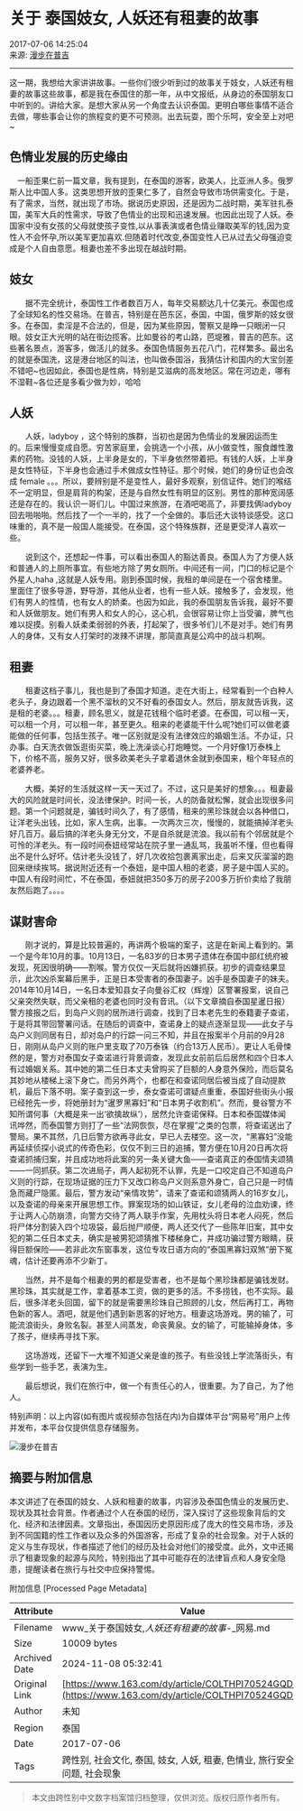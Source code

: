 # 关于 泰国妓女, 人妖还有租妻的故事

2017-07-06 14:25:04  
来源: [漫步在普吉](https://www.163.com/dy/media/T1496480874111.html)

---

这一期，我想给大家讲讲故事。一些你们很少听到过的故事关于妓女，人妖还有租妻的故事这些故事，都是我在泰国住的那一年，从中文报纸，从身边的泰国朋友口中听到的。讲给大家。是想大家从另一个角度去认识泰国。更明白哪些事情不适合去做，哪些事会让你的旅程变的更不可预测。出去玩耍，图个乐呵，安全至上对吧~

## 色情业发展的历史缘由

　一船歪果仁前一篇文章，我有提到，在泰国的游客，欧美人，比亚洲人多。俄罗斯人比中国人多。这类思想开放的歪果仁多了，自然会导致市场供需变化。于是，有了需求，当然，就出现了市场。据说历史原因，还是因为二战时期，美军驻扎泰国，美军大兵的性需求，导致了色情业的出现和迅速发展。也因此出现了人妖。泰国家中没有女孩的父母就使孩子变性,以从事表演或者色情业赚取美军的钱,因为变性人不会怀孕,所以美军更加喜欢.但随着时代改变,泰国变性人已从过去父母强迫变成是个人自由意愿。租妻也差不多出现在越战时期。

## 妓女

　　据不完全统计，泰国性工作者数百万人，每年交易额达几十亿美元。泰国也成了全球知名的性交易场。在普吉，特别是在芭东区，泰国，中国，俄罗斯的妓女很多。在泰国，卖淫是不合法的，但是，因为某些原因，警察又是睁一只眼闭一只眼。妓女正大光明的站在街边揽客。比如曼谷的考山路，芭堤雅，普吉的芭东。这些著名景点，游客多，做活儿的就多。泰国色情服务五花八门，花样繁多。最出名的就是泰国洗，这是港台地区的叫法，也叫做泰国浴，我猜估计和国内的大宝剑差不错吧~也因如此，泰国也是性病，特别是艾滋病的高发地区。常在河边走，哪有不湿鞋~各位还是多看少做为妙，哈哈

## 人妖

　　人妖，ladyboy ，这个特别的族群，当初也是因为色情业的发展因运而生的。后来慢慢变成自愿。穷苦家庭里，会挑选一个小孩，从小做变性，服食雌性激素的药物。没钱的人妖，上半身是女的，下半身依然带着把。有钱的人妖，上半身是女性特征，下半身也会通过手术做成女性特征。那个时候，她们的身份证也会改成 female 。。。所以，要辨别是不是变性人，最好多观察，别信证件。她们的喉结不一定明显，但是肩背的构架，还是与自然女性有明显的区别。男性的那种宽阔感还是存在的。我认识一哥们儿。中国过来旅游，在酒吧喝高了，非要找俩ladyboy回去啪啪啪。然后找了一个一半的，找了一个全做的。事后还大谈特谈感受。这口味重的，真不是一般国人能接受。在泰国，这个特殊族群，还是更受洋人喜欢一些。

　　说到这个，还想起一件事，可以看出泰国人的豁达善良。泰国人为了方便人妖和普通人的上厕所事宜。有些地方除了男女厕所。中间还有一间，门口的标记是个外星人,haha ,这就是人妖专用。刚到泰国时候，我租的单间是在一个宿舍楼里。里面住了很多导游，野导游，其他从业者，也有一些人妖。接触多了，会发现，他们有男人的性情，也有女人的娇柔。也因为如此，我的泰国朋友告诉我，最好不要和人妖做朋友。她们有男人和女人的心，这心机，会很容易让你上当受骗，脾气也难以捉摸。别看人妖柔柔弱弱的外表，打起架了，很多爷们儿不是对手。她们有男人的身体，又有女人打架时的泼辣不讲理，那简直真是公鸡中的战斗机啊。

## 租妻

　　租妻这档子事儿，我也是到了泰国才知道。走在大街上，经常看到一个白种人老头子，身边跟着一个黑不溜秋的又不好看的泰国女人。然后，朋友就告诉我，这是租的老婆。。。租妻，顾名思义，就是花钱租个临时老婆。在泰国，可以租一天，可以租一个月，可以租一年，甚至更久。租来的老婆能干什么呢?她们可以做老婆能做的任何事，包括生孩子。唯一区别就是没有法律效应的婚姻生活。不办证，只办事。白天洗衣做饭逛街买菜，晚上洗澡谈心打炮睡觉。一个月好像1万泰株上下，价格不高，服务又好，很多欧美老头子拿着退休金就到泰国来，租个年轻点的老婆养老。

　　大概，美好的生活就这样一天一天过了。不过，这只是美好的想象。。。租妻最大的风险就是时间长，没法律保护。时间一长，人的防备就松懈，就会出现很多问题。第一个问题就是，骗钱时间久了，有了感情，租来的黑珍珠就会以各种借口，让洋老头出钱，比如，家人生病，出事。一次两次三次，慢慢的，就能搞掉洋老头好几百万。最后搞的洋老头身无分文，不是自杀就是流浪。我以前有个邻居就是个可怜的洋老头。有一段时间泰妞经常站在院子里一通乱骂，我虽听不懂，但也看得出不是什么好坏。估计老头没钱了，好几次收拾包裹离家出走，后来又灰溜溜的跑回来继续挨骂。据说附近还有一个泰妞，是中国人租的老婆，房子是中国人买的。中国人有段时间忙，不在泰国，泰妞就把350多万的房子200多万折价卖给了我朋友然后跑了。。。。

## 谋财害命

　　刚才说的，算是比较普遍的，再讲两个极端的案子，这是在新闻上看到的。第一个是今年10月的事。10月13日，一名83岁的日本男子遗体在泰国中部红统府被发现，死因很明确——割喉。警方仅仅一天后就将凶嫌抓获。初步的调查结果显示，此次凶杀案幕后黑手，正是日本受害者的泰国妻子。凶手是泰国妻子的妹夫。2014年10月14日，一名日本爱知县女子向曼谷汇权（辉煌）区警署报案，说自己父亲突然失联，而父亲租的老婆也同时没有音讯。（以下文章摘自泰国星暹日报）警方接报之后，到岛户义则的居所进行调查，找到了日本老先生的泰籍妻子查诺，于是将其带回警署问话。在随后的调查中，查诺身上的疑点逐渐显现——此女子与岛户义则同居有日，却对岛户的行踪一问三不知，并且在报案半个月前的9月28日，刚刚从岛户义则的账户里支取了70万泰铢（约合13万人民币）。更让人毛骨悚然的是，警方对泰国女子查诺进行背景调查，发现此女前前后后居然和四个日本人有过婚姻关系。其中她的第二任日本丈夫曾购买了巨额的人身意外保险，而后莫名其妙地从楼梯上滚下身亡。而另外两个，也都在和查诺同居后被当成了自动提款机，最后下落不明。案子查到这一步，泰女查诺可谓疑点重重，泰国好些街头小报已经抢先一步，将她册封为“暹罗黑寡妇”和“日本男子收割机”。然而，曼谷警方不知所谓何事（大概是来一出‘欲擒故纵’），居然允许查诺保释。日本和泰国媒体闻讯哗然，而泰国警方则打了一些“法网恢恢，尽在掌握”之类的包票，将查诺送出了警局。果不其然，几日后警方欲再寻此女，早已人去楼空。这一次，“黑寡妇”没能再延续侦探小说式的传奇色彩，仅仅不到三日的追捕，警方便在10月20日再次将查诺抓捕归案，并且成功地将此案的另一条关键大鱼——查诺真正的泰国情夫颂猜——一同抓获。第二次进局子，两人起初死不认罪，先是一口咬定自己不知道岛户义则的行踪，在现场证据的压力下又改口称岛户义则系意外身亡，自己只是一时情急而藏尸隐匿。最后，警方发动“亲情攻势”，请来了查诺和颂猜两人的16岁女儿，以及查诺的母亲来开展思想工作。罪案现场的如山铁证，女儿老母的泣血劝谏，终于让两人心防崩溃，向警方交待了两人联手作案，先用枕头将日本老人闷死，然后将尸体分割装入四个垃圾袋，最后抛尸顺便，两人还交代了一些陈年旧案，其中女犯的第二任日本丈夫，确实是被男犯颂猜推下楼梯身亡，并成功骗过警方眼睛，获得巨额保险——若非此次东窗事发，这位专攻日语方向的“泰国黑寡妇双煞”册下冤魂，估计还要再添不少新丁。

　　当然，并不是每个租妻的男的都是受害者，也不是每个黑珍珠都是骗钱发财。黑珍珠，其实就是工作，拿着基本工资，做的更多的活。不多捞钱，也不实际。最后，很多洋老头回国，留下的就是需要黑珍珠自己照顾的儿女，然后再打工，再物色新的客人。酒吧，就是他们遇到新恩客的好地方。租妻这场游戏。男的输了，可能流浪街头，身败名裂。甚至人间蒸发，命丧黄泉。女的输了，可能输掉身体，多了孩子，继续再寻找下家。

　　这场游戏，还留下一大堆不知道父亲是谁的孩子。有些没钱上学流落街头，有些学到一些手艺，表演为生。

　　最后想说，我们在旅行中，做一个有责任心的人，很重要。为了自己，为了他人。

特别声明：以上内容(如有图片或视频亦包括在内)为自媒体平台“网易号”用户上传并发布，本平台仅提供信息存储服务。

![漫步在普吉](https://nimg.ws.126.net/?url=http://dingyue.ws.126.net/xN3NSTS=Oon1n0U8JbKqCCORgXcjw8k6FsRprP5RNQ07k1496480873614.jpg&thumbnail=160y160&quality=80&type=jpg)

## 摘要与附加信息

<!-- tcd_abstract -->
本文讲述了在泰国的妓女、人妖和租妻的故事，内容涉及泰国色情业的发展历史、现状及其社会背景。作者通过个人在泰国的经历，深入探讨了这些现象背后的文化、经济和法律因素。文章指出，泰国因历史原因形成了庞大的性交易市场，涉及到不同国籍的性工作者以及众多的外国游客，形成了复杂的社会现象。对于人妖的定义与生存现状，作者描述了他们的经历及社会对他们的接受度。此外，文中还揭示了租妻现象的起源与风险，特别指出了其中可能存在的法律盲点和人身安全隐患，提醒读者在旅行与社交中应保持警惕。
<!-- tcd_abstract_end -->

附加信息 [Processed Page Metadata]

| Attribute       | Value                                  |
|-----------------|----------------------------------------|
| Filename        | www_关于泰国妓女,_人妖还有租妻的故事_-_网易.md                             |
| Size            | 10009 bytes                           |
| Archived Date   | 2024-11-08 05:32:41                             |
| Original Link   | [https://www.163.com/dy/article/COLTHPI70524GQDB.html](https://www.163.com/dy/article/COLTHPI70524GQDB.html)                       |
| Author          | 未知                               |
| Region          | 泰国                               |
| Date            | 2017-07-06                                 |
| Tags            | 跨性别, 社会文化, 泰国, 妓女, 人妖, 租妻, 色情业, 旅行安全, 法律问题, 社会现象                                 |
>
> 本文由跨性别中文数字档案馆归档整理，仅供浏览。版权归原作者所有。
>